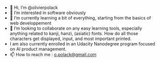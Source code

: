- 👋 Hi, I’m @olivierpolack
- 👀 I’m interested in software obviously
- 🌱 I’m currently learning a bit of everything, starting from the basics of web developpement
- 💞️ I’m looking to collaborate on any easy learning tools, especially anything related to kanji, hanzi, (asiatic) fonts. How do all those characters get displayed, input, and most important printed.
- I am also currently enrolled in an Udacity Nanodegree program focused on AI product management. 
- 📫 How to reach me : o.polack@gmail.com

<!---
olivierpolack/olivierpolack is a ✨ special ✨ repository because its `README.md` (this file) appears on your GitHub profile.
You can click the Preview link to take a look at your changes.
--->

